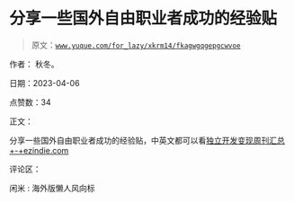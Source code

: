 # 分享一些国外自由职业者成功的经验贴

> 原文：[`www.yuque.com/for_lazy/xkrm14/fkagwgqgepgcwvoe`](https://www.yuque.com/for_lazy/xkrm14/fkagwgqgepgcwvoe)

作者： 秋冬。

日期：2023-04-06

点赞数：34

正文：

分享一些国外自由职业者成功的经验贴，中英文都可以看[独立开发变现周刊汇总+-+ezindie.com](https://www.ezindie.com/weekly)

评论区：

闲米 : 海外版懒人风向标

